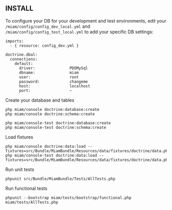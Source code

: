 INSTALL
-------

To configure your DB for your development and test environments, edit your `/miam/config/config_dev_local.yml` and `/miam/config/config_test_local.yml` to add your specific DB settings:

    imports:
      - { resource: config_dev.yml }

    doctrine.dbal:
      connections:
        default:
          driver:               PDOMySql
          dbname:               miam
          user:                 root
          password:             changeme
          host:                 localhost
          port:                 ~

Create your database and tables

    php miam/console doctrine:database:create
    php miam/console doctrine:schema:create

    php miam/console-test doctrine:database:create
    php miam/console-test doctrine:schema:create

Load fixtures

    php miam/console doctrine:data:load --fixtures=src/Bundle/MiamBundle/Resources/data/fixtures/doctrine/data.php
    php miam/console-test doctrine:data:load --fixtures=src/Bundle/MiamBundle/Resources/data/fixtures/doctrine/data.php
  
Run unit tests

    phpunit src/Bundle/MiamBundle/Tests/AllTests.php

Run functional tests

    phpunit --bootstrap miam/tests/bootstrap/functional.php miam/tests/AllTests.php

